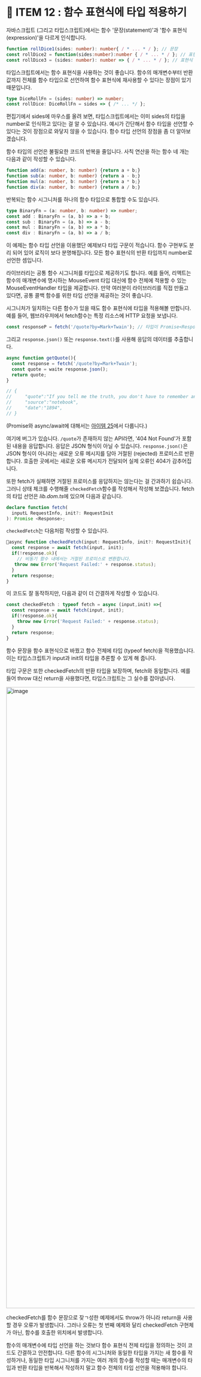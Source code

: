 # 🏡 ITEM 12 : 함수 표현식에 타입 적용하기

자바스크립트 (그리고 타입스크립트)에서는 함수 '문장(statement)'과 '함수 표현식 (expression)'을 다르게 인식합니다.

```ts
function rollDice1(sides: number): number{ / * ... * / }; // 문장
const rollDice2 = function(sides:number):number { / * ... * / }; // 표현식
const rollDice3 = (sides: number): number => { / * ... * / }; // 표현식

```

타입스크립트에서는 함수 표현식을 사용하는 것이 좋습니다. 
함수의 매개변수부터 반환값까지 전체를 함수 타입으로 선언하여 함수 표현식에 재사용할 수 있다는 장점이 있기 때문입니다.

```ts
type DiceRollFn = (sides: number) => number;
const rollDice: DiceRollFn = sides => { /* ... */ };
```

편집기에서 sides에 마우스를 올려 보면, 타입스크립트에서는 이미 sides의 타입을 number로 인식하고 있다는 걸 알 수 있습니다.
예시가 간단해서 함수 타입을 선언할 수 있다는 것이 장점으로 와닿지 않을 수 있습니다.
함수 타입 선언의 장점을 좀 더 알아보겠습니다.

함수 타입의 선언은 불필요한 코드의 반복을 줄입니다. 사칙 연산을 하는 함수 네 개는 다음과 같이 작성할 수 있습니다.

```ts
function add(a: number, b: number) {return a + b;}
function sub(a: number, b: number) {return a - b;}
function mul(a: number, b: number) {return a * b;}
function div(a: number, b: number) {return a / b;}
```

반복되는 함수 시그니처를 하나의 함수 타입으로 통합할 수도 있습니다.

```ts
type BinaryFn = (a: number, b: number) => number;
const add : BinaryFn = (a, b) => a + b;
const sub : BinaryFn = (a, b) => a - b;
const mul : BinaryFn = (a, b) => a * b;
const div : BinaryFn = (a, b) => a / b;
```

이 예제는 함수 타입 선언을 이용했단 예제보다 타입 구문이 적습니다. 함수 구현부도 분리 되어 있어 로직이 보다 분명해집니다.
모든 함수 표현식의 반환 타입까지 number로 선언한 셈입니다.

라이브러리는 공통 함수 시그니처를 타입으로 제공하기도 합니다.
예를 들어, 리액트는 함수의 매개변수에 명시하는 MouseEvent 타입 대신에 함수 전체에 적용할 수 있는 MouseEventHandler 타입을 제공합니다.
만약 여러분이 라이브러리를 직접 만들고 있다면, 공통 콜백 함수를 위한 타입 선언을 제공하는 것이 좋습니다.

시그니처가 일치하는 다른 함수가 있을 때도 함수 표현식에 타입을 적용해볼 만합니다.
예를 들어, 웹브라우저에서 fetch함수는 특정 리소스에 HTTP 요청을 보냅니다.

```ts
const responseP = fetch('/quote?by=Mark+Twain'); // 타입이 Promise<Response>
```

그리고 `response.json()` 또는 `response.text()`를 사용해 응답의 데이터를 추출합니다.

```ts
async function getQuote(){
  const response = fetch('/quote?by=Mark+Twain');
  const quote = waite response.json(); 
  return quote;
}

// {
//     "quote":"If you tell me the truth, you don't have to remember anything.",
//     "source":"notebook",
//     "date":"1894",
// }
```

(Promise와 async/await에 대해서는 [아이템 25](https://github.com/Pyotato/effective_typescript/blob/item25/README.md)에서 다룹니다.)

여기에 버그가 있습니다. `/quote`가 존재하지 않는 API라면, '404 Not Found'가 포함된 내용을 응답합니다.
응답은 JSON 형식이 아닐 수 있습니다.
`response.json()`은 JSON 형식이 아니라는 새로운 오류 메시지를 담아 거절된 (rejected) 프로미스르 반환합니다.
호출한 곳에서는 새로운 오류 메시지가 전달되어 실제 오류인 404가 감추어집니다.

또한 fetch가 실패하면 거절된 프로미스를 응답하지는 않는다는 걸 간과하기 쉽습니다.
그러니 상태 체크를 수행해줄 `checkedFetch`함수를 작성해서 작성해 보겠습니다.
fetch의 타입 선언은 <i>lib.dom.ts</i>에 있으며 다음과 같습니다.

```ts
declare function fetch(
  inputL RequestInfo, init?: RequestInit
): Promise <Response>;
```

`checkedFetch`는 다음처럼 작성할 수 있습니다.

```ts
async function checkedFetch(input: RequestInfo, init?: RequestInit){
  const response = await fetch(input, init);
  if(!response.ok){
    // 비동기 함수 내에서는 거절된 프로미스로 변환합니다.
   throw new Error('Request Failed:' + response.status); 
  }
  return response;
}
```

이 코드도 잘 동작하지만, 다음과 같이 더 간결하게 작성할 수 있습니다.

```ts
const checkedFetch : typeof fetch = async (input,init) =>{
  const response = await fetch(input, init);
  if(!response.ok){
    throw new Error('Request Failed:' + response.status); 
  }
  return response;
}
```

함수 문장을 함수 표현식으로 바꿨고 함수 전체에 타입 (typeof fetch)을 적용했습니다.
이는 타입스크립트가 input과 init의 타입을 추론할 수 있게 해 줍니다.

타입 구문은 또한 checkedFetch의 반환 타입을 보장하며, fetch와 동일합니다.
예를 들어 throw 대신 return을 사용했다면, 타입스크립트는 그 실수를 잡아냅니다.

<img width="1658" alt="image" src="https://github.com/Pyotato/effective_typescript/assets/102423086/8a336a74-0583-4419-a422-a4467d747235"/>

checkedFetch를 함수 문장으로 잦ㄱ성한 예제에서도 throw가 아니라 return을 사용할 경우 오류가 발생합니다.
그러나 오류는 첫 번째 예제와 달리 checkedFetch 구현체가 아닌, 함수를 호출한 위치에서 발생합니다.

함수의 매개변수에 타입 선언을 하는 것보다 함수 표현식 전체 타입을 정의하는 것이 코드도 간결하고 안전합니다.
다른 함수의 시그니처와 동일한 타입을 가지는 새 함수를 작성하거나, 동일한 타입 시그니처를 가지는 여러 개의 함수를 작성할 때는 매개변수의 타입과 반환 타입을 반복해서 작성하지 말고 함수 전체의 타입 선언을 적용해야 합니다.
